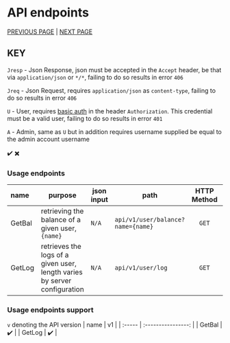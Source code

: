 # API endpoints
[PREVIOUS PAGE](endpoints.md) | [NEXT PAGE](../existing_services.md)

## KEY
`Jresp` - Json Response, json must be accepted in the `Accept` header, be that via `application/json` or `*/*`, failing to do so results in error `406`

`Jreq` - Json Request, requires `application/json` as `content-type`, failing to do so results in error `406`

`U` - User, requires [basic auth](https://en.wikipedia.org/wiki/Basic_access_authentication) in the header `Authorization`. This credential must be a valid user, failing to do so results in error `401`

`A` - Admin, same as `U` but in addition requires username supplied be equal to the admin account username

:heavy_check_mark:
:heavy_multiplication_x:

### Usage endpoints
| name   | purpose                                                                   | json input | path                              | HTTP Method |  return type   |                  return value                  |       Jresp        |           Jreq           |            A             |            U             |
| :----- | ------------------------------------------------------------------------- | ---------- | --------------------------------- | :---------: | :------------: | :--------------------------------------------: | :----------------: | :----------------------: | :----------------------: | :----------------------: |
| GetBal | retrieving the balance of a given user, `{name}`                          | `N/A`      | `api/v1/user/balance?name={name}` |    `GET`    |     uint32     |               the user's balance               | :heavy_check_mark: | :heavy_multiplication_x: | :heavy_multiplication_x: | :heavy_multiplication_x: |
| GetLog | retrieves the logs of a given user, length varies by server configuration | `N/A`      | `api/v1/user/log`                 |    `GET`    | array of jsons | `{"to":string, "amount":uint32, "time":int64}` | :heavy_check_mark: | :heavy_multiplication_x: | :heavy_multiplication_x: | :heavy_multiplication_x: |

### Usage endpoints support
`v` denoting the API version
| name   |         v1         |
| :----- | :----------------: |
| GetBal | :heavy_check_mark: |
| GetLog | :heavy_check_mark: |

